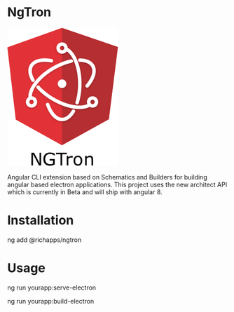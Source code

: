 # NgTron

![Alt text](ngtron.png?raw=true "NGTron Logo")

Angular CLI extension based on Schematics and Builders for building angular based electron applications.
This project uses the new architect API which is currently in Beta and will ship with angular 8.

# Installation

ng add @richapps/ngtron

# Usage

ng run yourapp:serve-electron

ng run yourapp:build-electron
